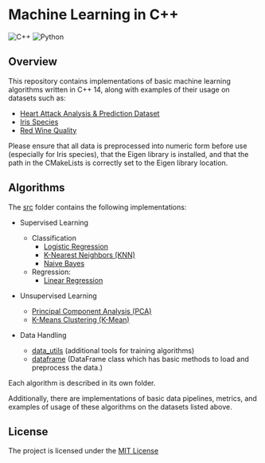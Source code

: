 # Machine Learning in C++
![C++](https://img.shields.io/badge/c++14-%2300599C.svg?style=for-the-badge&logo=c%2B%2B&logoColor=white)
![Python](https://img.shields.io/badge/python-3670A0?style=for-the-badge&logo=python&logoColor=ffdd54)

## Overview
This repository contains implementations of basic machine learning algorithms written in C++ 14, along with examples of their usage on datasets such as:

- [Heart Attack Analysis & Prediction Dataset](https://www.kaggle.com/datasets/rashikrahmanpritom/heart-attack-analysis-prediction-dataset)
- [Iris Species](https://www.kaggle.com/datasets/uciml/iris)
- [Red Wine Quality](https://www.kaggle.com/datasets/uciml/red-wine-quality-cortez-et-al-2009)

Please ensure that all data is preprocessed into numeric form before use (especially for Iris species), that the Eigen library is installed, and that the path in the CMakeLists is correctly set to the Eigen library location.

## Algorithms
The [src](src/) folder contains the following implementations: 
- Supervised Learning
   - Classification
      - [Logistic Regression](src/logistic_reggresion/)
      - [K-Nearest Neighbors (KNN)](src/knn/)
      - [Naive Bayes](src/naive)
   - Regression:
      - [Linear Regression](src/linear_reggresion/)

- Unsupervised Learning
   - [Principal Component Analysis (PCA)](src/pca/)
   - [K-Means Clustering (K-Mean)](src/kmean/)
- Data Handling
   - [data_utils](src/data/) (additional tools for training algorithms)
   - [ dataframe](src/data/) (DataFrame class which has basic methods to load and preprocess the data.)

Each algorithm is described in its own folder.

Additionally, there are implementations of basic data pipelines, metrics, and examples of usage of these algorithms on the datasets listed above.


## License
The project is licensed under the [MIT License](LICENSE)

